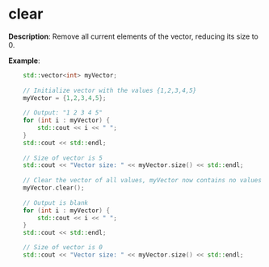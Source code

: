 # clear

**Description**: Remove all current elements of the vector, reducing its size to 0.

**Example**:
```cpp
    std::vector<int> myVector;
    
    // Initialize vector with the values {1,2,3,4,5}
    myVector = {1,2,3,4,5};
    
    // Output: "1 2 3 4 5"
    for (int i : myVector) {
        std::cout << i << " ";
    }
    std::cout << std::endl;
    
    // Size of vector is 5
    std::cout << "Vector size: " << myVector.size() << std::endl;
    
    // Clear the vector of all values, myVector now contains no values
    myVector.clear(); 
    
    // Output is blank
    for (int i : myVector) {
        std::cout << i << " ";
    }
    std::cout << std::endl;

    // Size of vector is 0
    std::cout << "Vector size: " << myVector.size() << std::endl;
```
